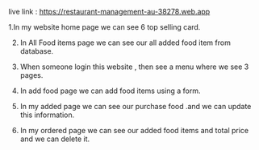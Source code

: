  live link : https://restaurant-management-au-38278.web.app
 


 <!-- projects  features  -->
 
 1.In my website home page we can see 6 top selling card.

 2. In All Food items page we can see our all added food item from database.

 3. When someone login this website , then see a menu where we see 3 pages.

 4. In add food page we can add food items using a form.

 5. In my added page we can see our purchase food .and we can update this information.
 6. In my ordered page we can see our added food items and total price and we can delete it.

